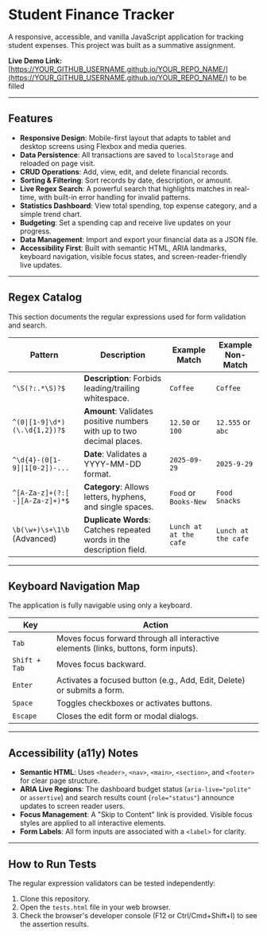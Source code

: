 # Student Finance Tracker

A responsive, accessible, and vanilla JavaScript application for tracking student expenses. This project was built as a summative assignment.

**Live Demo Link:** [https://YOUR_GITHUB_USERNAME.github.io/YOUR_REPO_NAME/](https://YOUR_GITHUB_USERNAME.github.io/YOUR_REPO_NAME/) to be filled

---

## Features

* **Responsive Design**: Mobile-first layout that adapts to tablet and desktop screens using Flexbox and media queries.
* **Data Persistence**: All transactions are saved to `localStorage` and reloaded on page visit.
* **CRUD Operations**: Add, view, edit, and delete financial records.
* **Sorting & Filtering**: Sort records by date, description, or amount.
* **Live Regex Search**: A powerful search that highlights matches in real-time, with built-in error handling for invalid patterns.
* **Statistics Dashboard**: View total spending, top expense category, and a simple trend chart.
* **Budgeting**: Set a spending cap and receive live updates on your progress.
* **Data Management**: Import and export your financial data as a JSON file.
* **Accessibility First**: Built with semantic HTML, ARIA landmarks, keyboard navigation, visible focus states, and screen-reader-friendly live updates.

---

## Regex Catalog

This section documents the regular expressions used for form validation and search.

| Pattern                            | Description                                                              | Example Match          | Example Non-Match      |
| ---------------------------------- | ------------------------------------------------------------------------ | ---------------------- | ---------------------- |
| `^\S(?:.*\S)?$`                     | **Description**: Forbids leading/trailing whitespace.                    | `Coffee`               | ` Coffee `             |
| `^(0\|[1-9]\d*)(\.\d{1,2})?$`       | **Amount**: Validates positive numbers with up to two decimal places.      | `12.50` or `100`       | `12.555` or `abc`      |
| `^\d{4}-(0[1-9]\|1[0-2])-...`       | **Date**: Validates a YYYY-MM-DD format.                                   | `2025-09-29`           | `2025-9-29`            |
| `^[A-Za-z]+(?:[ -][A-Za-z]+)*$`   | **Category**: Allows letters, hyphens, and single spaces.                | `Food` or `Books-New`  | `Food  Snacks`         |
| `\b(\w+)\s+\1\b` (Advanced)      | **Duplicate Words**: Catches repeated words in the description field.      | `Lunch at at the cafe` | `Lunch at the cafe`    |

---

## Keyboard Navigation Map

The application is fully navigable using only a keyboard.

| Key     | Action                                                                                             |
| ------- | -------------------------------------------------------------------------------------------------- |
| `Tab`     | Moves focus forward through all interactive elements (links, buttons, form inputs).              |
| `Shift + Tab` | Moves focus backward.                                                                              |
| `Enter`   | Activates a focused button (e.g., Add, Edit, Delete) or submits a form.                          |
| `Space`   | Toggles checkboxes or activates buttons.                                                            |
| `Escape`  | Closes the edit form or modal dialogs.                                                             |

---

## Accessibility (a11y) Notes

* **Semantic HTML**: Uses `<header>`, `<nav>`, `<main>`, `<section>`, and `<footer>` for clear page structure.
* **ARIA Live Regions**: The dashboard budget status (`aria-live="polite"` or `assertive`) and search results count (`role="status"`) announce updates to screen reader users.
* **Focus Management**: A "Skip to Content" link is provided. Visible focus styles are applied to all interactive elements.
* **Form Labels**: All form inputs are associated with a `<label>` for clarity.

---

## How to Run Tests

The regular expression validators can be tested independently:
1.  Clone this repository.
2.  Open the `tests.html` file in your web browser.
3.  Check the browser's developer console (F12 or Ctrl/Cmd+Shift+I) to see the assertion results.